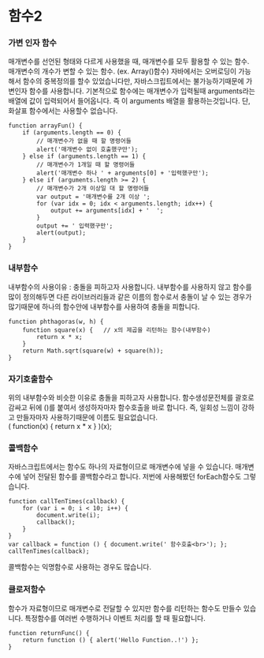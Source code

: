 # 함수2

### 가변 인자 함수 
매개변수를 선언된 형태와 다르게 사용했을 때, 매개변수를 모두 활용할 수 있는 함수.
매개변수의 개수가 변할 수 있는 함수. (ex. Array()함수)
자바에서는 오버로딩이 가능해서 함수의 중복정의를 할수 있었습니다만, 자바스크립트에서는 불가능하기때문에 가변인자 함수를 사용합니다.
기본적으로 함수에는 매개변수가 입력될때 arguments라는 배열에 값이 입력되어서 들어옵니다. 즉 이 arguments 배열을 활용하는것입니다. 단, 화살표 함수에서는 사용할수 없습니다.
```
function arrayFun() {
    if (arguments.length == 0) {
	    // 매개변수가 없을 때 할 명령어들
	    alert('매개변수 없이 호출했구만');
    } else if (arguments.length == 1) {
	    // 매개변수가 1개일 때 할 명령어들
	    alert('매개변수 하나 ' + arguments[0] + '입력했구만');
    } else if (arguments.length >= 2) {
	    // 매개변수가 2개 이상일 대 할 명령어들
	    var output = '매개변수를 2개 이상 ';
	    for (var idx = 0; idx < arguments.length; idx++) {
	        output += arguments[idx] + '  ';
	    }
	    output += ' 입력했구만';
	    alert(output);
    }
}
```

### 내부함수 
내부함수의 사용이유 : 충돌을 피하고자 사용합니다. 
내부함수를 사용하지 않고 함수를 많이 정의해두면 다른 라이브러리들과 같은 이름의 함수로서 충돌이 날 수 있는 경우가 많기때문에 하나의 함수안에 내부함수를 사용하여 충돌을 피합니다. 
```
function phthagoras(w, h) {
    function square(x) {   // x의 제곱을 리턴하는 함수(내부함수)
        return x * x;
    }
    return Math.sqrt(square(w) + square(h));
}
```

 ### 자기호출함수
위의 내부함수와 비슷한 이유로 충돌을 피하고자 사용합니다. 함수생성문전체를 괄호로 감싸고 뒤에 ()를 붙여서 생성하자마자 함수호출을 바로 합니다. 즉, 일회성 느낌이 강하고 만들자마자 사용하기때문에 이름도 필요없습니다.   
( function(x) { return x * x } )(x);

 ### 콜백함수 
자바스크립트에서는 함수도 하나의 자료형이므로 매개변수에 넣을 수 있습니다. 매개변수에 넣어 전달된 함수를 콜백함수라고 합니다. 저번에 사용해봤던 forEach함수도 그렇습니다.
```
function callTenTimes(callback) {
    for (var i = 0; i < 10; i++) {
        document.write(i);
        callback();
    }
}
var callback = function () { document.write(' 함수호출<br>'); };
callTenTimes(callback);
```
콜백함수는 익명함수로 사용하는 경우도 많습니다.

 ### 클로저함수
함수가 자료형이므로 매개변수로 전달할 수 있지만 함수를 리턴하는 함수도 만들수 있습니다. 특정함수를 여러번 수행하거나 이벤트 처리를 할 때 필요합니다.
```
function returnFunc() {
    return function () { alert('Hello Function..!') };
}
```
